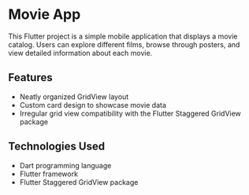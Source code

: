 # Movie App

This Flutter project is a simple mobile application that displays a movie catalog. Users can explore different films, browse through posters, and view detailed information about each movie.

## Features

- Neatly organized GridView layout
- Custom card design to showcase movie data
- Irregular grid view compatibility with the Flutter Staggered GridView package

## Technologies Used

- Dart programming language
- Flutter framework
- Flutter Staggered GridView package
